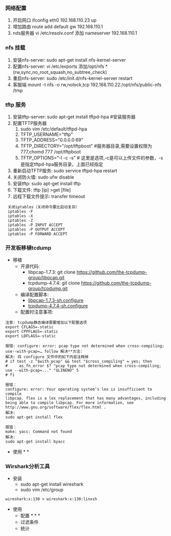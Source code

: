 ### 网络配置
1. 开启网口 ifconfig eth0 192.168.110.23 up
2. 增加路由 route add default gw 192.168.110.1
3. nds服务器 vi /etc/resolv.conf 添加 nameserver 192.168.110.1

### nfs 挂载
1. 安装nfs-server: sudo apt-get install nfs-kernel-server
2. 配置nfs-server: vi /etc/exports 添加/opt/nfs *(rw,sync,no_root_squash,no_subtree_check)
3. 重启nfs-server: sudo /etc/init.d/nfs-kernel-server restart
4. 客服端 mount -t nfs -o rw,nolock,tcp 192.168.110.22:/opt/nfs/public-nfs /tmp

### tftp 服务
1. 安装tftp-server: sudo apt-get install tftpd-hpa #安装服务器
2. 配置TFTP服务器
	1. sudo vim /etc/default/tftpd-hpa
	2. TFTP_USERNAME="tftp"
	3. TFTP_ADDRESS="0.0.0.0:69"
	4. TFTP_DIRECTORY="/opt/tftpboot" #服务器目录,需要设置权限为777,chomd 777 /opt/tftpboot
	5. TFTP_OPTIONS="-l -c -s" # 这里是选项,-c是可以上传文件的参数，-s是指定tftpd-hpa服务目录，上面已经指定
3. 重新启动TFTP服务: sudo service tftpd-hpa restart
4. 关闭防火墙: sudo ufw disable
5. 安装tftp: sudo apt-get install tftp
6. 下载文件: tftp [ip]       >get [file]
7. 远程下载文件提示: transfer timeout
```
 关闭iptables（关闭命令要比启动复杂）
 iptables -F
 iptables -X
 iptables -Z
 iptables -P INPUT ACCEPT
 iptables -P OUTPUT ACCEPT
 iptables -P FORWARD ACCEPT
```

### 开发板移植tcdump
* 移植
	* 开源代码:
		* libpcap-1.7.3: git clone https://github.com/the-tcpdump-group/libpcap.git
		* tcpdump-4.7.4: git clone https://github.com/the-tcpdump-group/tcpdump.git
	* 编译配置脚本:
		* [libpcap-1.7.3-sh.configure](../scripts/libpcap-1.7.3-sh.configure)
		* [tcpdump-4.7.4-sh.configure](../scripts/tcpdump-4.7.4-sh.configure)
	* 配置时注意事项:
```
注意: tcpdump静态编译需要增加以下配置选项
export CFLAGS=-static
export CPPFLAGS=-static
export LDFLAGS=-static
```
```
报错: configure: error: pcap type not determined when cross-compiling; use--with-pcap=… follow 解决**方法:
解决: 将 configure 文件中的如下内容注释掉
# if test -z "$with_pcap" && test "$cross_compiling" = yes; then
#     as_fn_error $? "pcap type not determined when cross-compiling; use --with-pcap=..." "$LINENO" 5
# fi
```
```
报错：
configure: error: Your operating system’s lex is insufficient to compile
libpcap. flex is a lex replacement that has many advantages, including
being able to compile libpcap. For more information, see
http://www.gnu.org/software/flex/flex.html .
解决:
sudo apt-get install flex
```
```
报错：
make: yacc: Command not found
解决:
sudo apt-get install byacc
```
* 使用
	* 
	* 

### Wirshark分析工具
* 安装
	* sudo apt-get install wireshark
	* sudo vim /etc/group
```
wireshark:x:130 > wireshark:x:130:linxsh
```
* 使用
	* 配置
		* 
		* 
		* 
	* 过滤条件
	* 统计
